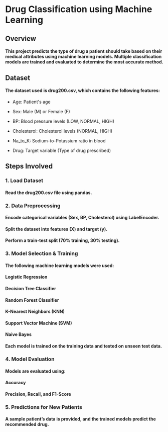 # Drug Classification using Machine Learning

## Overview
#### This project predicts the type of drug a patient should take based on their medical attributes using machine learning models. Multiple classification models are trained and evaluated to determine the most accurate method.

## Dataset

#### The dataset used is drug200.csv, which contains the following features:

* Age: Patient's age

* Sex: Male (M) or Female (F)

* BP: Blood pressure levels (LOW, NORMAL, HIGH)

* Cholesterol: Cholesterol levels (NORMAL, HIGH)

* Na_to_K: Sodium-to-Potassium ratio in blood

* Drug: Target variable (Type of drug prescribed)

## Steps Involved

### 1. Load Dataset

#### Read the drug200.csv file using pandas.

### 2. Data Preprocessing

#### Encode categorical variables (Sex, BP, Cholesterol) using LabelEncoder.

#### Split the dataset into features (X) and target (y).

#### Perform a train-test split (70% training, 30% testing).

### 3. Model Selection & Training

#### The following machine learning models were used:

#### Logistic Regression

#### Decision Tree Classifier

#### Random Forest Classifier

#### K-Nearest Neighbors (KNN)

#### Support Vector Machine (SVM)

#### Naive Bayes

#### Each model is trained on the training data and tested on unseen test data.

### 4. Model Evaluation

#### Models are evaluated using:

#### Accuracy

#### Precision, Recall, and F1-Score

### 5. Predictions for New Patients

#### A sample patient’s data is provided, and the trained models predict the recommended drug.

